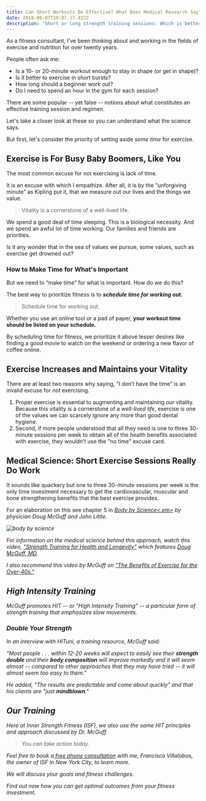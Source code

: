 ```yaml
---
title: Can Short Workouts Be Effective? What Does Medical Research Say?
date: 2018-06-07T19:07:17.422Z
description: 'Short or long strength training sessions: Which is better?'
---
```

As a fitness consultant, I’ve been thinking about and working in the fields of exercise and nutrition for over twenty years. 

People often ask me: 

* Is a 10- or 20-minute workout enough to stay in shape (or get in shape)?
* Is it better to exercise in short bursts? 
* How long should a beginner work out?
* Do I need to spend an hour in the gym for each session?

There are some popular -- yet false -- notions about what constitutes an effective training session and regimen. 

Let's take a closer look at these so you can understand what the science says. 

But first, let's consider the priority of setting aside _some time_ for exercise.

## Exercise is For Busy Baby Boomers, Like You

The most common excuse for not exercising is lack of time. 

It is an excuse with which I empathize. After all, it is by the “unforgiving minute” as Kipling put it, that we measure out our lives and the things we value. 

> Vitality is a cornerstone of a well-lived life.

We spend a good deal of time sleeping. This is a biological necessity. And we spend an awful lot of time working. Our families and friends are priorities.

Is it any wonder that in the sea of values we pursue, some values, such as exercise get drowned out?

### How to Make Time for What's Important

But we need to “make time” for what is important. How do we do this? 

The best way to prioritize fitness is to **_schedule time for working out._**

> Schedule time for working out.

Whether you use an online tool or a pad of paper, **your workout time should be listed on your schedule.** 

By scheduling time for fitness, we prioritize it above lesser desires like finding a good movie to watch on the weekend or ordering a new flavor of coffee online.

## Exercise Increases and Maintains your Vitality

There are at least two reasons why saying, “I don’t have the time” is an invalid excuse for not exercising. 

1. Proper exercise is essential to augmenting and maintaining our vitality. Because this vitality is a cornerstone of a _well-lived life_, exercise is one of the values we can scarcely ignore any more than good dental hygiene.
2. Second, if more people understood that all they need is one to three 30-minute sessions per week to obtain all of the health benefits associated with exercise, they wouldn’t use the "no time" excuse card. 

## Medical Science: Short Exercise Sessions Really Do Work

It sounds like quackery but one to three 30-minute sessions per week is the only time investment necessary to get the cardiovascular, muscular and bone strengthening benefits that the best exercise provides. 

For an elaboration on this see chapter 5 in <a href="https://www.amazon.com/Body-Science-Research-Program-Results-ebook/dp/B001NLL38S/" target="blank"><em>Body by Science<.em></a> by physician Doug McGuff and John Little. 

![body by science](/img/body-by-science.png "body by science")

For information on the medical science behind this approach, watch this video, <a href="https://www.youtube.com/watch?time_continue=12&v=jeFdYy815pQ" target="blank">"Strength Training for Health and Longevity"</a> which features <a href="http://www.drmcguff.com/" target="blank">Doug McGuff, MD</a>.

I also recommend this video by McGuff on <a href="https://www.youtube.com/watch?v=-tn77ntM5sc" target="blank">"The Benefits of Exercise for the Over-40s."</a>

## High Intensity Training

McGuff promotes HIT -- or "High Intensity Training" -- a particular form of strength training that emphasizes slow movements. 

### Double Your Strength

In an interview with HITuni, a training resource, McGuff said: 

"Most people . . . within 12-20 weeks will expect to easily see their **strength double** and their **body composition** will improve markedly and it will seem almost -- compared to other approaches that they may have tried -- it will almost seem too easy to them."

He added, "The results are predictable and come about quickly" and that his clients are "just **mindblown**."

## Our Training

Here at Inner Strength Fitness (ISF), we also use the same HIT principles and approach discussed by Dr. McGuff. 

> You can take action today.

Feel free to book a[ free phone consultation](https://calendly.com/isfny/15min?back=1) with me, Francisco Villalobos, the owner of ISF in New York City, to learn more.

We will discuss your goals and fitness challenges. 

Find out now how you can get optimal outcomes from your fitness investment.
